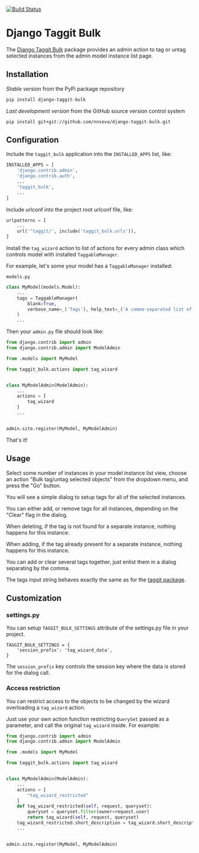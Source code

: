 [![Build Status](https://api.travis-ci.com/nnseva/django-taggit-bulk.svg?branch=master)](https://travis-ci.com/github/nnseva/django-taggit-bulk)



# Django Taggit Bulk

The [Django Taggit Bulk](https://github.com/nnseva/django-taggit-bulk) package provides an admin action to tag or untag selected instances
from the admin model instance list page.

## Installation

*Stable version* from the PyPi package repository
```bash
pip install django-taggit-bulk
```

*Last development version* from the GitHub source version control system
```
pip install git+git://github.com/nnseva/django-taggit-bulk.git
```

## Configuration

Include the `taggit_bulk` application into the `INSTALLED_APPS` list, like:

```python
INSTALLED_APPS = [
    'django.contrib.admin',
    'django.contrib.auth',
    ...
    'taggit_bulk',
    ...
]
```

Include urlconf into the project root urlconf file, like:

```python
urlpatterns = [
    ...
    url('^taggit/', include('taggit_bulk.urls')),
]
```

Install the `tag_wizard` action to list of actions for every admin class which controls model with installed `TaggableManager`.

For example, let's some your model has a `TaggableManager` installed:

`models.py`
```python
class MyModel(models.Model):
    ...
    tags = TaggableManager(
        blank=True,
        verbose_name=_('Tags'), help_text=_('A comma-separated list of tags')
    )
    ...
```

Then your `admin.py` file should look like:

```python
from django.contrib import admin
from django.contrib.admin import ModelAdmin

from .models import MyModel

from taggit_bulk.actions import tag_wizard


class MyModelAdmin(ModelAdmin):
    ...
    actions = [
        tag_wizard
    ]
    ...


admin.site.register(MyModel, MyModelAdmin)
```

That's it!

## Usage

Select some number of instances in your model instance list view, choose an action
"Bulk tag/untag selected objects" from the dropdown menu, and press the "Go" button.

You will see a simple dialog to setup tags for all of the selected instances.

You can either add, or remove tags for all instances, depending on the "Clear" flag in the dialog.

When deleting, if the tag is not found for a separate instance, nothing happens for this instance.

When adding, if the tag already present for a separate instance, nothing happens for this instance.

You can add or clear several tags together, just enlist them in a dialog separating by the comma.

The tags input string behaves exactly the same as for the [taggit package](https://django-taggit.readthedocs.io/en/latest/index.html).

## Customization

### settings.py

You can setup `TAGGIT_BULK_SETTINGS` attribute of the settings.py file in your project.

```
TAGGIT_BULK_SETTINGS = {
    'session_prefix': 'tag_wizard_data',
}
```

The `session_prefix` key controls the session key where the data is stored for the dialog call.

### Access restriction

You can restrict access to the objects to be changed by the wizard overloading a `tag_wizard` action.

Just use your own action function restricting `QuerySet` passed as a parameter, and call the original
`tag_wizard` inside. For example:

```python
from django.contrib import admin
from django.contrib.admin import ModelAdmin

from .models import MyModel

from taggit_bulk.actions import tag_wizard


class MyModelAdmin(ModelAdmin):
    ...
    actions = [
        "tag_wizard_restricted"
    ]
    def tag_wizard_restricted(self, request, queryset):
        queryset = queryset.filter(owner=request.user)
        return tag_wizard(self, request, queryset)
    tag_wizard_restricted.short_description = tag_wizard.short_description
    ...


admin.site.register(MyModel, MyModelAdmin)
```
